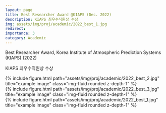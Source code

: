 ```yaml
---
layout: page
title: Best Researcher Award @KIAPS (Dec. 2022) 
description: KIAPS 최우수직원상 수상
img: assets/img/proj/academic/2022_best_1.jpg
redirect: 
importance: 3
category: Academic
---
```


Best Researcher Award, Korea Institute of Atmospheric Prediction Systems (KIAPS) (2022)

KIAPS 최우수직원상 수상



<div class="row">
    <div class="col-sm mt-2 mt-md-0">
        {% include figure.html path="assets/img/proj/academic/2022_best_2.jpg" title="example image" class="img-fluid rounded z-depth-1" %}
    </div>
    <div class="col-sm mt-2 mt-md-0">
        {% include figure.html path="assets/img/proj/academic/2022_best_3.jpg" title="example image" class="img-fluid rounded z-depth-1" %}
    </div>
</div>
<div class="caption">
    
</div>

<div class="row">
    <div class="col-sm mt-3 mt-md-0">
        {% include figure.html path="assets/img/proj/academic/2022_best_1.jpg" title="example image" class="img-fluid rounded z-depth-1" %}
    </div>
</div>
<div class="caption">
    
</div>
